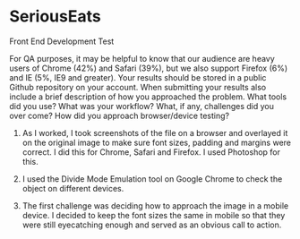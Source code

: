 # SeriousEats
Front End Development Test

For QA purposes, it may be helpful to know that our audience are heavy users of Chrome (42%) and Safari (39%), but we also support Firefox (6%) and IE (5%, IE9 and greater).  Your results should be stored in a public Github repository on your account.  When submitting your results also include a brief description of how you approached the problem.  What tools did you use?  What was your workflow?  What, if any, challenges did you over come?  How did you approach browser/device testing?

1. As I worked, I took screenshots of the file on a browser and overlayed it on the original image to make sure font sizes, padding and margins were correct. I did this for Chrome, Safari and Firefox. I used Photoshop for this.

2. I used the Divide Mode Emulation tool on Google Chrome to check the object on different devices.

3. The first challenge was deciding how to approach the image in a mobile device. I decided to keep the font sizes the same in mobile so that they were still eyecatching enough and served as an obvious call to action.
